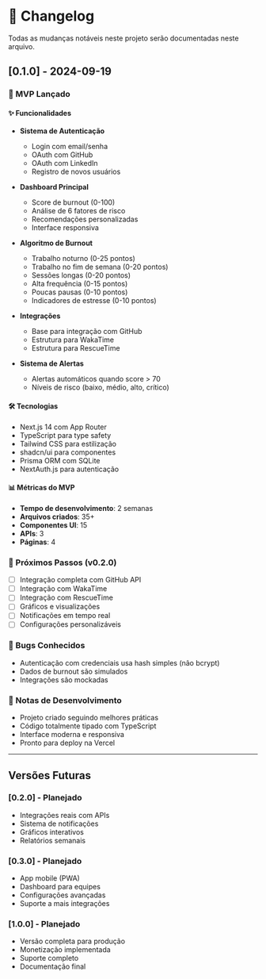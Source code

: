 # 📝 Changelog

Todas as mudanças notáveis neste projeto serão documentadas neste arquivo.

## [0.1.0] - 2024-09-19

### 🎉 MVP Lançado

#### ✨ Funcionalidades
- **Sistema de Autenticação**
  - Login com email/senha
  - OAuth com GitHub
  - OAuth com LinkedIn
  - Registro de novos usuários

- **Dashboard Principal**
  - Score de burnout (0-100)
  - Análise de 6 fatores de risco
  - Recomendações personalizadas
  - Interface responsiva

- **Algoritmo de Burnout**
  - Trabalho noturno (0-25 pontos)
  - Trabalho no fim de semana (0-20 pontos)
  - Sessões longas (0-20 pontos)
  - Alta frequência (0-15 pontos)
  - Poucas pausas (0-10 pontos)
  - Indicadores de estresse (0-10 pontos)

- **Integrações**
  - Base para integração com GitHub
  - Estrutura para WakaTime
  - Estrutura para RescueTime

- **Sistema de Alertas**
  - Alertas automáticos quando score > 70
  - Níveis de risco (baixo, médio, alto, crítico)

#### 🛠️ Tecnologias
- Next.js 14 com App Router
- TypeScript para type safety
- Tailwind CSS para estilização
- shadcn/ui para componentes
- Prisma ORM com SQLite
- NextAuth.js para autenticação

#### 📊 Métricas do MVP
- **Tempo de desenvolvimento**: 2 semanas
- **Arquivos criados**: 35+
- **Componentes UI**: 15
- **APIs**: 3
- **Páginas**: 4

### 🎯 Próximos Passos (v0.2.0)
- [ ] Integração completa com GitHub API
- [ ] Integração com WakaTime
- [ ] Integração com RescueTime
- [ ] Gráficos e visualizações
- [ ] Notificações em tempo real
- [ ] Configurações personalizáveis

### 🐛 Bugs Conhecidos
- Autenticação com credenciais usa hash simples (não bcrypt)
- Dados de burnout são simulados
- Integrações são mockadas

### 📝 Notas de Desenvolvimento
- Projeto criado seguindo melhores práticas
- Código totalmente tipado com TypeScript
- Interface moderna e responsiva
- Pronto para deploy na Vercel

---

## Versões Futuras

### [0.2.0] - Planejado
- Integrações reais com APIs
- Sistema de notificações
- Gráficos interativos
- Relatórios semanais

### [0.3.0] - Planejado
- App mobile (PWA)
- Dashboard para equipes
- Configurações avançadas
- Suporte a mais integrações

### [1.0.0] - Planejado
- Versão completa para produção
- Monetização implementada
- Suporte completo
- Documentação final
